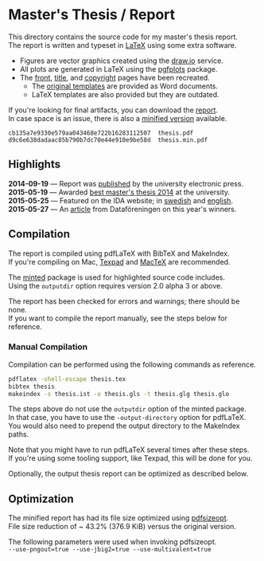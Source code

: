 # Master's Thesis / Report

This directory contains the source code for my master's thesis report.  
The report is written and typeset in [LaTeX][latex] using some extra software.

- Figures are vector graphics created using the [draw.io][draw.io] service.
- All plots are generated in LaTeX using the [pgfplots][pgfplots] package. 
- The [front][front], [title][title], and [copyright][copyright] pages have been recreated.
  - The [original templates][templates] are provided as Word documents. 
  - LaTeX templates are also provided but they are outdated.

If you're looking for final artifacts, you can download the [report][report].  
In case space is an issue, there is also a [minified version][report-min] available.

```
cb135a7e9330e579aa043468e722b16283112507  thesis.pdf
d9c6e638dadaac85b790b7dc70e44e910e9be58d  thesis.min.pdf
```

## Highlights

**2014-09-19** — Report was [published][published] by the university electronic press.  
**2015-05-19** — Awarded [best master's thesis 2014][best-thesis] at the university.  
**2015-05-25** — Featured on the IDA website; in [swedish][best-thesis-ida] and [english][best-thesis-ida-en].  
**2015-05-27** — An [article][best-thesis-dfs] from Dataföreningen on this year's winners.

## Compilation

The report is compiled using pdfLaTeX with BibTeX and MakeIndex.  
If you're compiling on Mac, [Texpad][texpad] and [MacTeX][mactex] are recommended.

The [minted][minted] package is used for highlighted source code includes.  
Using the `outputdir` option requires version 2.0 alpha 3 or above.

The report has been checked for errors and warnings; there should be none.  
If you want to compile the report manually, see the steps below for reference.

### Manual Compilation

Compilation can be performed using the following commands as reference.

```bash
pdflatex -shell-escape thesis.tex
bibtex thesis
makeindex -s thesis.ist -o thesis.gls -t thesis.glg thesis.glo
```

The steps above do not use the `outputdir` option of the minted package.  
In that case, you have to use the `-output-directory` option for pdfLaTeX.  
You would also need to prepend the output directory to the MakeIndex paths.

Note that you might have to run pdfLaTeX several times after these steps.  
If you're using some tooling support, like Texpad, this will be done for you.

Optionally, the output thesis report can be optimized as described below.

## Optimization

The minified report has had its file size optimized using [pdfsizeopt][pdfsizeopt].  
File size reduction of ~ 43.2% (376.9 KiB) versus the original version. 

The following parameters were used when invoking pdfsizeopt.  
`--use-pngout=true --use-jbig2=true --use-multivalent=true`

[latex]: http://www.latex-project.org
[draw.io]: https://www.draw.io
[pgfplots]: http://pgfplots.sourceforge.net
[front]: includes/university/front.tex
[title]: includes/university/title.tex
[copyright]: includes/university/copyright.tex
[templates]: http://www.ida.liu.se/edu/ugrad/thesis/templates/index.en.shtml
[report]: thesis.pdf
[report-min]: thesis.min.pdf
[published]: http://urn.kb.se/resolve?urn=urn:nbn:se:liu:diva-110676
[best-thesis]: http://www.student.liu.se/nyhetsarkiv/1.635568?l=sv
[best-thesis-ida]: http://www.ida.liu.se/department/news/2015.sv.shtml#130
[best-thesis-ida-en]: http://www.ida.liu.se/department/news/2015.en.shtml#130
[best-thesis-dfs]: https://dfs.se/jubileumsglans-at-arets-examensarbete
[texpad]: https://www.texpadapp.com
[mactex]: https://tug.org/mactex
[minted]: https://github.com/gpoore/minted
[pdfsizeopt]: https://code.google.com/p/pdfsizeopt